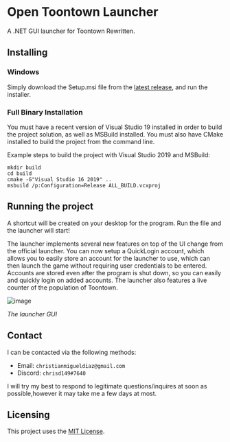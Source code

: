 # Open Toontown Launcher
A .NET GUI launcher for Toontown Rewritten.

## Installing
### Windows
Simply download the Setup.msi file from the [latest release](https://github.com/chrisd149/Open-Toontown-Launcher/releases), and run the installer.

### Full Binary Installation 
You must have a recent version of Visual Studio 19 installed in order to build the project solution, as well as MSBuild installed.  You must also have CMake installed to build the project from the command line.

Example steps to build the project with Visual Studio 2019 and MSBuild:
```
mkdir build
cd build
cmake -G"Visual Studio 16 2019" .. 
msbuild /p:Configuration=Release ALL_BUILD.vcxproj
```

## Running the project
A shortcut will be created on your desktop for the program. Run the file and the launcher will start!

The launcher implements several new features on top of the UI change from the official launcher.  You can now setup a QuickLogin account, which allows you to easily store an account for the launcher to use, which can then launch the game without requiring user credentials to be entered.  Accounts are stored even after the program is shut down, so you can easily and quickly login on added accounts.  The launcher also features a live counter of the population of Toontown.

![image](https://user-images.githubusercontent.com/48182689/125847091-28632c08-a35a-4747-8601-1380082dae70.png)

*The launcher GUI*

## Contact
I can be contacted via the following methods:
* Email: `christianmigueldiaz@gmail.com`
* Discord: `chrisd149#7640`

I will try my best to respond to legitimate questions/inquires at soon as possible,however it may take me a few days at most.

## Licensing
This project uses the [MIT License](LICENSE.md).
